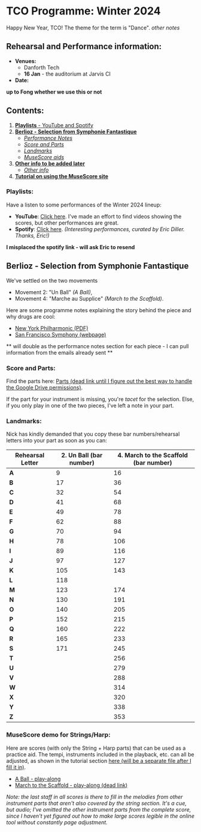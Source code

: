 # TCO Programme: Winter 2024

Happy New Year, TCO! The theme for the term is "Dance". *other notes*

## Rehearsal and Performance information:
* **Venues:**
    * Danforth Tech
    * **16 Jan** - the auditorium at Jarvis CI
* **Date:** 

**up to Fong whether we use this or not**

## Contents:
1. [**Playlists** - YouTube and Spotify](#playlists)
1. [**Berlioz - Selection from Symphonie Fantastique**](#berlioz)
    * [*Performance Notes*](#berlioz-perfnotes)
    * [*Score and Parts*](#berlioz-parts)
    * [*Landmarks*](#berlioz-landmarks)
    * [*MuseScore aids*](#berlioz-musescore)
1. [**Other info to be added later**](#other-music)
    * [*Other info*](#other-info)
1. [**Tutorial on using the MuseScore site**](musescore-tutorial.md)

### Playlists: <a name="playlists"></a>
Have a listen to some performances of the Winter 2024 lineup:
* **YouTube**: [Click here](https://www.youtube.com/watch?v=0SgJrqT4EUc&list=PLofraTZ-oauezKCJ2Ns2PntDHz2pm5eNT&pp=gAQBiAQB). I've made an effort to find videos showing the scores, but other performances are great.
* **Spotify**: [Click here](). *(Interesting performances, curated by Eric Diller. Thanks, Eric!)* 

**I misplaced the spotify link - will ask Eric to resend**

## Berlioz - Selection from Symphonie Fantastique <a name="berlioz"></a> <a name="berlioz-perfnotes"></a>
We've settled on the two movements
* Movement 2: "Un Ball" *(A Ball)*,
* Movement 4: "Marche au Supplice" *(March to the Scaffold)*.

Here are some programme notes explaining the story behind the piece and why drugs are cool:
* [New York Philharmonic (PDF)](https://nyphil.org/~/media/pdfs/program-notes/1920/Berlioz-Symphonie-fantastique.pdf)
* [San Francisco Symphony (webpage)](https://www.sfsymphony.org/Data/Event-Data/Program-Notes/B/Berlioz-Symphonie-fantastique)

** will double as the performance notes section for each piece - I can pull information from the emails already sent **


### Score and Parts:  <a name="berlioz-parts"></a>
Find the parts here: [Parts (dead link until I figure out the best way to handle the Google Drive permissions)]().

If the part for your instrument is missing, you're *tacet* for the selection. Else, if you only play in one of the two pieces, I've left a note in your part.

### Landmarks:  <a name="berlioz-landmarks"></a>
Nick has kindly demanded that you copy these bar numbers/rehearsal letters into your part as soon as you can:

| **Rehearsal Letter** | **2. Un Ball (bar number)** | **4. March to the Scaffold (bar number)** |
|----------------------|-----------------------------|-------------------------------------------|
| **A**                | 9                           | 16                                        |
| **B**                | 17                          | 36                                        |
| **C**                | 32                          | 54                                        |
| **D**                | 41                          | 68                                        |
| **E**                | 49                          | 78                                        |
| **F**                | 62                          | 88                                        |
| **G**                | 70                          | 94                                        |
| **H**                | 78                          | 106                                       |
| **I**                | 89                          | 116                                       |
| **J**                | 97                          | 127                                       |
| **K**                | 105                         | 143                                       |
| **L**                | 118                         |                                           |
| **M**                | 123                         | 174                                       |
| **N**                | 130                         | 191                                       |
| **O**                | 140                         | 205                                       |
| **P**                | 152                         | 215                                       |
| **Q**                | 160                         | 222                                       |
| **R**                | 165                         | 233                                       |
| **S**                | 171                         | 245                                       |
| **T**                |                             | 256                                       |
| **U**                |                             | 279                                       |
| **V**                |                             | 288                                       |
| **W**                |                             | 314                                       |
| **X**                |                             | 320                                       |
| **Y**                |                             | 338                                       |
| **Z**                |                             | 353                                       |

### MuseScore demo for Strings/Harp: <a name="berlioz-musescore"></a>
Here are scores (with only the String + Harp parts) that can be used as a practice aid. The tempi, instruments included in the playback, etc. can all be adjusted, as shown in the tutorial section [here (will be a separate file after I fill it in)](#musescore-tutorial).
* [A Ball - play-along](https://musescore.com/user/33269220/scores/13743490/s/mR2ZGy?share=copy_link)
* [March to the Scaffold - play-along (dead link)]()

*Note: the last staff in all scores is there to fill in the melodies from other instrument parts that aren't also covered by the string section. It's a cue, but audio; I've omitted the other instrument parts from the complete score, since I haven't yet figured out how to make large scores legible in the online tool without constantly page adjustment.*
